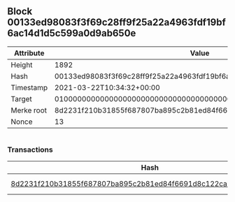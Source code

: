 ## Block 00133ed98083f3f69c28ff9f25a22a4963fdf19bf6ac14d1d5c599a0d9ab650e

Attribute | Value
--- | ---
Height | 1892
Hash | 00133ed98083f3f69c28ff9f25a22a4963fdf19bf6ac14d1d5c599a0d9ab650e
Timestamp | 2021-03-22T10:34:32+00:00
Target | 0100000000000000000000000000000000000000000000000000000000000000
Merke root | 8d2231f210b31855f687807ba895c2b81ed84f6691d8c122cab6452c0688da60
Nonce | 13

```

```

### Transactions

Hash | Amount
--- | ---
[8d2231f210b31855f687807ba895c2b81ed84f6691d8c122cab6452c0688da60](8d2231f210b31855f687807ba895c2b81ed84f6691d8c122cab6452c0688da60.md) | 10.00000000 SKEPTI 

